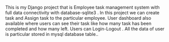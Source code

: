 This is my Django project that is Employee task management system with full data connectivity with database-sqlite3 .
In this project we can create task and Assign task to the particular employee.
User dashboard also available where users can see their task like how many task has been completed and how many left.
Users can Login-Logout . All the data of user is particular stored in mysql database table..
